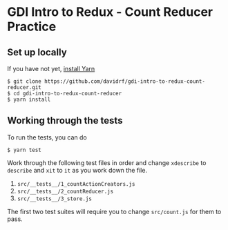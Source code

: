# GDI Intro to Redux - Count Reducer Practice

## Set up locally
If you have not yet, [install Yarn](https://yarnpkg.com/lang/en/docs/install/)

```
$ git clone https://github.com/davidrf/gdi-intro-to-redux-count-reducer.git
$ cd gdi-intro-to-redux-count-reducer
$ yarn install
```

## Working through the tests

To run the tests, you can do

```
$ yarn test
```

Work through the following test files in order and change `xdescribe` to `describe` and `xit` to `it` as you work down the file.
1. `src/__tests__/1_countActionCreators.js`
2. `src/__tests__/2_countReducer.js`
3. `src/__tests__/3_store.js`

The first two test suites will require you to change `src/count.js` for them to pass.
